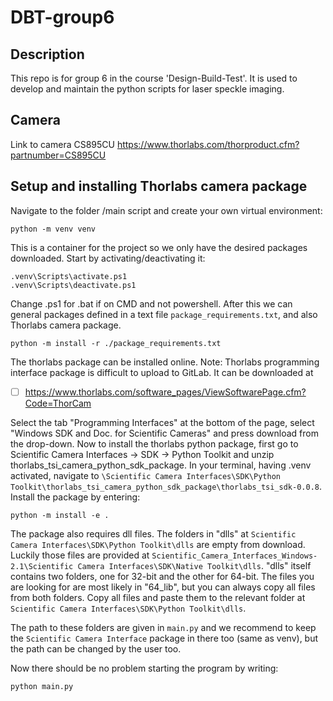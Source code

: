 # DBT-group6

## Description

This repo is for group 6 in the course 'Design-Build-Test'. It is used to develop and maintain the python scripts for laser speckle imaging. 


## Camera 
Link to camera CS895CU
https://www.thorlabs.com/thorproduct.cfm?partnumber=CS895CU

## Setup and installing Thorlabs camera package
Navigate to the folder /main script and create your own virtual environment:
```
python -m venv venv
```
This is a container for the project so we only have the desired packages downloaded. 
Start by activating/deactivating it:
```
.venv\Scripts\activate.ps1
.venv\Scripts\deactivate.ps1
```
Change .ps1 for .bat if on CMD and not powershell.
After this we can general packages defined in a text file ```package_requirements.txt```, and also Thorlabs camera package.
```
python -m install -r ./package_requirements.txt
```
The thorlabs package can be installed online. 
Note: Thorlabs programming interface package is difficult to upload to GitLab. It can be downloaded 
at 
- [ ] https://www.thorlabs.com/software_pages/ViewSoftwarePage.cfm?Code=ThorCam

Select the tab "Programming Interfaces" at the bottom of the page, select "Windows SDK and Doc. for Scientific Cameras" and press download from the drop-down.
Now to install the thorlabs python package, first go to Scientific Camera Interfaces -> SDK -> Python Toolkit and unzip thorlabs_tsi_camera_python_sdk_package. In your terminal, having .venv activated, navigate to ```\Scientific Camera Interfaces\SDK\Python Toolkit\thorlabs_tsi_camera_python_sdk_package\thorlabs_tsi_sdk-0.0.8```. Install the package by entering:
```
python -m install -e .
```

The package also requires dll files. The folders in "dlls" at ```Scientific Camera Interfaces\SDK\Python Toolkit\dlls``` are empty from download. Luckily those files are provided at ```Scientific_Camera_Interfaces_Windows-2.1\Scientific Camera Interfaces\SDK\Native Toolkit\dlls```. "dlls" itself contains two folders, one for 32-bit and the other for 64-bit. The files you are looking for are most likely in "64_lib", but you can always copy all files from both folders. Copy all files and paste them to the relevant folder at ```Scientific Camera Interfaces\SDK\Python Toolkit\dlls```.

The path to these folders are given in ```main.py``` and we recommend to keep the ```Scientific Camera Interface``` package in there too (same as venv), but the path can be changed by the user too. 

Now there should be no problem starting the program by writing:
```
python main.py 
```




